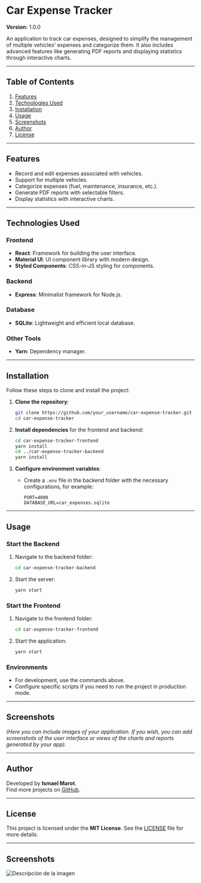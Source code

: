 
# **Car Expense Tracker**

**Version:** 1.0.0

An application to track car expenses, designed to simplify the management of multiple vehicles' expenses and categorize them. It also includes advanced features like generating PDF reports and displaying statistics through interactive charts.

---

## **Table of Contents**
1. [Features](#features)
2. [Technologies Used](#technologies-used)
3. [Installation](#installation)
4. [Usage](#usage)
5. [Screenshots](#screenshots)
6. [Author](#author)
7. [License](#license)

---

## **Features**
- Record and edit expenses associated with vehicles.
- Support for multiple vehicles.
- Categorize expenses (fuel, maintenance, insurance, etc.).
- Generate PDF reports with selectable filters.
- Display statistics with interactive charts.

---

## **Technologies Used**
### **Frontend**
- **React**: Framework for building the user interface.
- **Material UI**: UI component library with modern design.
- **Styled Components**: CSS-in-JS styling for components.

### **Backend**
- **Express**: Minimalist framework for Node.js.

### **Database**
- **SQLite**: Lightweight and efficient local database.

### **Other Tools**
- **Yarn**: Dependency manager.

---

## **Installation**
Follow these steps to clone and install the project:

1. **Clone the repository**:
   ```bash
   git clone https://github.com/your_username/car-expense-tracker.git
   cd car-expense-tracker
   ```

2. **Install dependencies** for the frontend and backend:
   ```bash
   cd car-expense-tracker-frontend
   yarn install
   cd ../car-expense-tracker-backend
   yarn install
   ```

3. **Configure environment variables**:
   - Create a `.env` file in the backend folder with the necessary configurations, for example:
     ```env
     PORT=4000
     DATABASE_URL=car_expenses.sqlite
     ```

---

## **Usage**

### **Start the Backend**
1. Navigate to the backend folder:
   ```bash
   cd car-expense-tracker-backend
   ```
2. Start the server:
   ```bash
   yarn start
   ```

### **Start the Frontend**
1. Navigate to the frontend folder:
   ```bash
   cd car-expense-tracker-frontend
   ```
2. Start the application:
   ```bash
   yarn start
   ```

### **Environments**
- For development, use the commands above.
- Configure specific scripts if you need to run the project in production mode.

---

## **Screenshots**
*(Here you can include images of your application. If you wish, you can add screenshots of the user interface or views of the charts and reports generated by your app).*

---

## **Author**
Developed by **Ismael Marot**.  
Find more projects on [GitHub](https://github.com/ismaelmarot).

---

## **License**
This project is licensed under the **MIT License**. See the [LICENSE](LICENSE) file for more details.

---

## **Screenshots**

![Descripción de la imagen](https://github.com/ismaelmarot/car-expense-tracker/assets/car-app-01.png)


